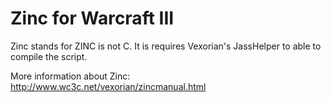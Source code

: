 # Zinc for Warcraft III

Zinc stands for ZINC is not C. 
It is requires Vexorian's JassHelper to able to compile the script.

More information about Zinc: http://www.wc3c.net/vexorian/zincmanual.html
